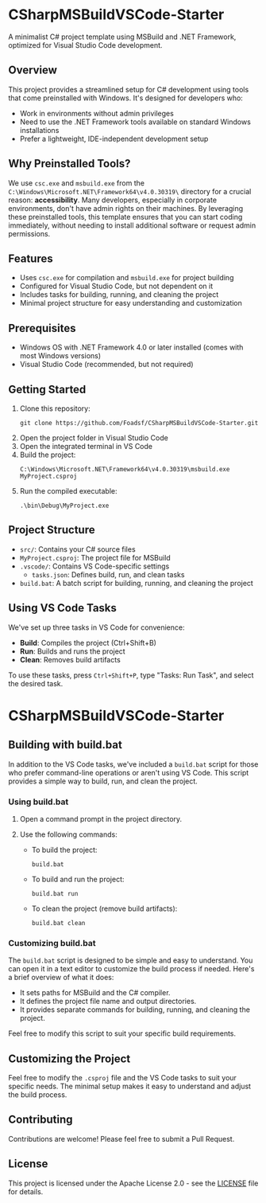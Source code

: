 # CSharpMSBuildVSCode-Starter

A minimalist C# project template using MSBuild and .NET Framework, optimized for Visual Studio Code development.

## Overview

This project provides a streamlined setup for C# development using tools that come preinstalled with Windows. It's designed for developers who:

- Work in environments without admin privileges
- Need to use the .NET Framework tools available on standard Windows installations
- Prefer a lightweight, IDE-independent development setup

## Why Preinstalled Tools?

We use `csc.exe` and `msbuild.exe` from the `C:\Windows\Microsoft.NET\Framework64\v4.0.30319\` directory for a crucial reason: **accessibility**. Many developers, especially in corporate environments, don't have admin rights on their machines. By leveraging these preinstalled tools, this template ensures that you can start coding immediately, without needing to install additional software or request admin permissions.

## Features

- Uses `csc.exe` for compilation and `msbuild.exe` for project building
- Configured for Visual Studio Code, but not dependent on it
- Includes tasks for building, running, and cleaning the project
- Minimal project structure for easy understanding and customization

## Prerequisites

- Windows OS with .NET Framework 4.0 or later installed (comes with most Windows versions)
- Visual Studio Code (recommended, but not required)

## Getting Started

1. Clone this repository:
   ```
   git clone https://github.com/Foadsf/CSharpMSBuildVSCode-Starter.git
   ```
2. Open the project folder in Visual Studio Code
3. Open the integrated terminal in VS Code
4. Build the project:
   ```
   C:\Windows\Microsoft.NET\Framework64\v4.0.30319\msbuild.exe MyProject.csproj
   ```
5. Run the compiled executable:
   ```
   .\bin\Debug\MyProject.exe
   ```

## Project Structure

- `src/`: Contains your C# source files
- `MyProject.csproj`: The project file for MSBuild
- `.vscode/`: Contains VS Code-specific settings
  - `tasks.json`: Defines build, run, and clean tasks
- `build.bat`: A batch script for building, running, and cleaning the project

## Using VS Code Tasks

We've set up three tasks in VS Code for convenience:

- **Build**: Compiles the project (Ctrl+Shift+B)
- **Run**: Builds and runs the project
- **Clean**: Removes build artifacts

To use these tasks, press `Ctrl+Shift+P`, type "Tasks: Run Task", and select the desired task.

# CSharpMSBuildVSCode-Starter


## Building with build.bat

In addition to the VS Code tasks, we've included a `build.bat` script for those who prefer command-line operations or aren't using VS Code. This script provides a simple way to build, run, and clean the project.

### Using build.bat

1. Open a command prompt in the project directory.
2. Use the following commands:

   - To build the project:
     ```
     build.bat
     ```

   - To build and run the project:
     ```
     build.bat run
     ```

   - To clean the project (remove build artifacts):
     ```
     build.bat clean
     ```

### Customizing build.bat

The `build.bat` script is designed to be simple and easy to understand. You can open it in a text editor to customize the build process if needed. Here's a brief overview of what it does:

- It sets paths for MSBuild and the C# compiler.
- It defines the project file name and output directories.
- It provides separate commands for building, running, and cleaning the project.

Feel free to modify this script to suit your specific build requirements.

## Customizing the Project

Feel free to modify the `.csproj` file and the VS Code tasks to suit your specific needs. The minimal setup makes it easy to understand and adjust the build process.

## Contributing

Contributions are welcome! Please feel free to submit a Pull Request.

## License

This project is licensed under the Apache License 2.0 - see the [LICENSE](LICENSE) file for details.
